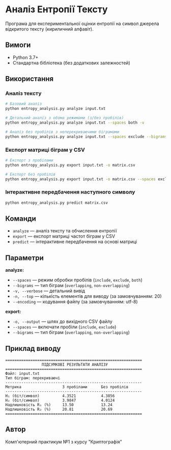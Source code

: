 # Аналіз Ентропії Тексту

Програма для експериментальної оцінки ентропії на символ джерела відкритого тексту (кириличний алфавіт).

## Вимоги

- Python 3.7+
- Стандартна бібліотека (без додаткових залежностей)

## Використання

### Аналіз тексту

```bash
# Базовий аналіз
python entropy_analysis.py analyze input.txt

# Детальний аналіз з обома режимами (з/без пробілів)
python entropy_analysis.py analyze input.txt --spaces both -v

# Аналіз без пробілів з неперекриваючими біграмами
python entropy_analysis.py analyze input.txt --spaces exclude --bigrams non-overlapping
```

### Експорт матриці біграм у CSV

```bash
# Експорт з пробілами
python entropy_analysis.py export input.txt -o matrix.csv

# Експорт без пробілів
python entropy_analysis.py export input.txt -o matrix.csv --spaces exclude
```

### Інтерактивне передбачення наступного символу

```bash
python entropy_analysis.py predict matrix.csv
```

## Команди

- `analyze` — аналіз тексту та обчислення ентропії
- `export` — експорт матриці частот біграм у CSV
- `predict` — інтерактивне передбачення на основі матриці

## Параметри

**analyze:**
- `--spaces` — режим обробки пробілів (`include`, `exclude`, `both`)
- `--bigrams` — тип біграм (`overlapping`, `non-overlapping`)
- `-v, --verbose` — детальний вивід
- `-n, --top` — кількість елементів для виводу (за замовчуванням: 20)
- `--encoding` — кодування файлу (за замовчуванням: utf-8)

**export:**
- `-o, --output` — шлях до вихідного CSV файлу
- `--spaces` — включати пробіли (`include`, `exclude`)
- `--bigrams` — тип біграм (`overlapping`, `non-overlapping`)

## Приклад виводу

```
============================================================
                ПІДСУМКОВІ РЕЗУЛЬТАТИ АНАЛІЗУ
============================================================
Файл: input.txt
Тип біграм: перекриваючі
------------------------------------------------------------
Метрика                  З пробілами      Без пробілів     
------------------------------------------------------------
H₁ (біт/символ)          4.3521           4.3856           
H₂ (біт/символ)          3.9847           4.0124           
Надлишковість R₁ (%)     13.50            13.24            
Надлишковість R₂ (%)     20.81            20.69            
============================================================
```

## Автор

Комп'ютерний практикум №1 з курсу "Криптографія"
